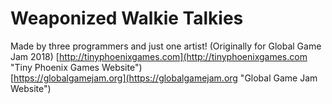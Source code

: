 # Weaponized Walkie Talkies
Made by three programmers and just one artist! (Originally for Global Game Jam 2018)
[http://tinyphoenixgames.com](http://tinyphoenixgames.com "Tiny Phoenix Games Website")   
[https://globalgamejam.org](https://globalgamejam.org "Global Game Jam Website")   
